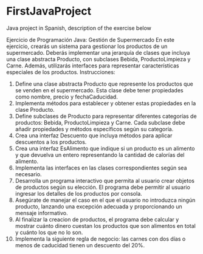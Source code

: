 # FirstJavaProject
Java project in Spanish, description of the exercise below 

Ejercicio de Programación Java: Gestión de Supermercado
En este ejercicio, crearás un sistema para gestionar los productos de un supermercado. Deberás implementar una jerarquía de
clases que incluya una clase abstracta Producto, con subclases Bebida, ProductoLimpieza y Carne. Además, utilizarás interfaces
para representar características especiales de los productos.
Instrucciones:
1. Define una clase abstracta Producto que represente los productos que se venden en el supermercado. Esta clase debe tener
propiedades como nombre, precio y fechaCaducidad.
2. Implementa métodos para establecer y obtener estas propiedades en la clase Producto.
3. Define subclases de Producto para representar diferentes categorías de productos: Bebida, ProductoLimpieza y Carne.
Cada subclase debe añadir propiedades y métodos específicos según su categoría.
4. Crea una interfaz Descuento que incluya métodos para aplicar descuentos a los productos.
5. Crea una interfaz EsAlimento que indique si un producto es un alimento y que devuelva un entero representando la
cantidad de calorías del alimento.
6. Implementa las interfaces en las clases correspondientes según sea necesario.
7. Desarrolla un programa interactivo que permita al usuario crear objetos de productos según su elección. El programa debe
permitir al usuario ingresar los detalles de los productos por consola.
8. Asegúrate de manejar el caso en el que el usuario no introduzca ningún producto, lanzando una excepción adecuada y
proporcionando un mensaje informativo.
9. Al finalizar la creacion de productos, el programa debe calcular y mostrar cuánto dinero cuestan los productos que son
alimentos en total y cuánto los que no lo son.
10. Implementa la siguiente regla de negocio: las carnes con dos días o menos de caducidad tienen un descuento del 20%.
